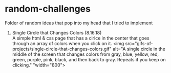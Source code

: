 # random-challenges
Folder of random ideas that pop into my head that I tried to implement

1. Single Circle that Changes Colors (8.16.18) <br /> 
  A simple html & css page that has a cirlce in the center that goes through an array of colors when you click on it.
  <img src="gifs-of-projects/single-circle-that-changes-colors.gif" alt="A single circle in the middle of the screen that changes colors from gray, blue, yellow, red, green, purple, pink, black, and then back to gray. Repeats if you keep on clicking."  "width="800">

